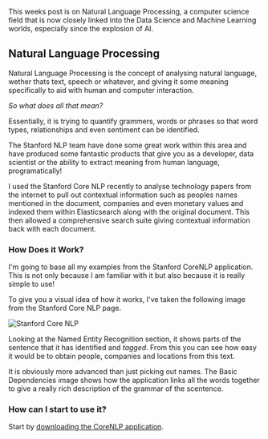 This weeks post is on Natural Language Processing, a computer science field that is now closely linked into the Data Science and Machine Learning worlds, especially since the explosion of AI.

## Natural Language Processing

Natural Language Processing is the concept of analysing natural language, wether thats text, speech or whatever, and giving it some meaning specifically to aid with human and computer interaction.

*So what does all that mean?*

Essentially, it is trying to quantify grammers, words or phrases so that word types, relationships and even sentiment can be identified. 

The Stanford NLP team have done some great work within this area and have produced some fantastic products that give you as a developer, data scientist or <insert job title of the month here> the ability to extract meaning from human language, programatically!

I used the Stanford Core NLP recently to analyse technology papers from the internet to pull out contextual information such as peoples names mentioned in the document, companies and even monetary values and indexed them within Elasticsearch along with the original document. This then allowed a comprehensive search suite giving contextual information back with each document.

### How Does it Work?

I'm going to base all my examples from the Stanford CoreNLP application. This is not only because I am familiar with it but also because it is really simple to use!

To give you a visual idea of how it works, I've taken the following image from the Stanford Core NLP page.

![Stanford Core NLP](http://stanfordnlp.github.io/CoreNLP/images/Xi-Jinping.png) 

Looking at the Named Entity Recognition section, it shows parts of the sentence that it has identified and *tagged*.  From this you can see how easy it would be to obtain people, companies and locations from this text.

It is obviously more advanced than just picking out names. The Basic Dependencies image shows how the application links all the words together to give a really rich description of the grammar of the scentence. 


### How can I start to use it?

Start by [downloading the CoreNLP application](http://stanfordnlp.github.io/CoreNLP/#download).






